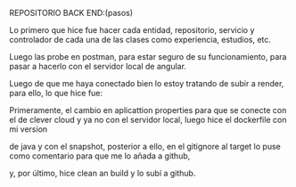 REPOSITORIO BACK END:(pasos)

Lo primero que hice fue hacer cada entidad, repositorio, servicio y controlador de cada una de las clases como experiencia, estudios, etc.

Luego las probe en postman, para estar seguro de su funcionamiento, para pasar a hacerlo con el servidor local de angular.

Luego de que me haya conectado bien lo estoy tratando de subir a render, para ello, lo que hice fue:

Primeramente, el cambio en aplicattion properties para que se conecte con el de clever cloud y ya no con el servidor local, luego hice el dockerfile con mi version 

de java y con el snapshot, posterior a ello, en el gitignore al target lo puse como comentario para que me lo añada a github,

y, por último, hice clean an build y lo subí a github.
